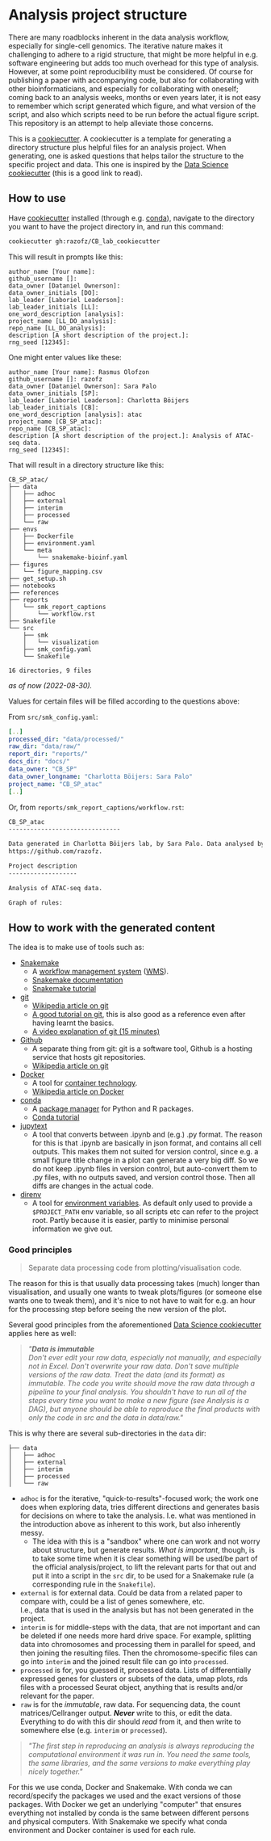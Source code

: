 # Analysis project structure

There are many roadblocks inherent in the data analysis workflow, especially
for single-cell genomics. The iterative nature makes it challenging to adhere
to a rigid structure, that might be more helpful in e.g. software engineering
but adds too much overhead for this type of analysis. However, at some point
reproducibility must be considered. Of course for publishing a paper with
accompanying code, but also for collaborating with other bioinformaticians, and
especially for collaborating with oneself; coming back to an analysis weeks,
months or even years later, it is not easy to remember which script generated
which figure, and what version of the script, and also which scripts need to be
run before the actual figure script. This repository is an attempt to help
alleviate those concerns.

This is a [cookiecutter](https://github.com/cookiecutter/cookiecutter). A
cookiecutter is a template for generating a directory structure plus helpful
files for an analysis project. When generating, one is asked questions that
helps tailor the structure to the specific project and data. This one is
inspired by the
[Data Science cookiecutter](https://drivendata.github.io/cookiecutter-data-science/) (this is a good link to read).

## How to use

Have [cookiecutter](https://github.com/cookiecutter/cookiecutter) installed
(through e.g. [conda](https://docs.conda.io/en/latest/)), navigate to the directory you want
to have the project directory in, and run this command:

```bash
cookiecutter gh:razofz/CB_lab_cookiecutter
```

This will result in prompts like this:

    author_name [Your name]:
    github_username []:
    data_owner [Dataniel Ownerson]:
    data_owner_initials [DO]:
    lab_leader [Laboriel Leaderson]:
    lab_leader_initials [LL]:
    one_word_description [analysis]:
    project_name [LL_DO_analysis]:
    repo_name [LL_DO_analysis]:
    description [A short description of the project.]:
    rng_seed [12345]:

One might enter values like these:

    author_name [Your name]: Rasmus Olofzon
    github_username []: razofz
    data_owner [Dataniel Ownerson]: Sara Palo
    data_owner_initials [SP]: 
    lab_leader [Laboriel Leaderson]: Charlotta Böijers
    lab_leader_initials [CB]:
    one_word_description [analysis]: atac
    project_name [CB_SP_atac]: 
    repo_name [CB_SP_atac]:
    description [A short description of the project.]: Analysis of ATAC-seq data.
    rng_seed [12345]:

That will result in a directory structure like this:

    CB_SP_atac/
    ├── data
    │   ├── adhoc
    │   ├── external
    │   ├── interim
    │   ├── processed
    │   └── raw
    ├── envs
    │   ├── Dockerfile
    │   ├── environment.yaml
    │   └── meta
    │       └── snakemake-bioinf.yaml
    ├── figures
    │   └── figure_mapping.csv
    ├── get_setup.sh
    ├── notebooks
    ├── references
    ├── reports
    │   └── smk_report_captions
    │       └── workflow.rst
    ├── Snakefile
    └── src
        ├── smk
        │   └── visualization
        ├── smk_config.yaml
        └── Snakefile

    16 directories, 9 files

*as of now (2022-08-30).*

Values for certain files will be filled according to the questions above:

From `src/smk_config.yaml`:

```yaml
[..]
processed_dir: "data/processed/"
raw_dir: "data/raw/"
report_dir: "reports/"
docs_dir: "docs/"
data_owner: "CB_SP"
data_owner_longname: "Charlotta Böijers: Sara Palo"
project_name: "CB_SP_atac"
[..]
```

Or, from `reports/smk_report_captions/workflow.rst`:

```markdown
CB_SP_atac
-------------------------------

Data generated in Charlotta Böijers lab, by Sara Palo. Data analysed by Rasmus Olofzon,
https://github.com/razofz.

Project description
-------------------

Analysis of ATAC-seq data.

Graph of rules:
```

## How to work with the generated content

The idea is to make use of tools such as:

- [Snakemake](https://snakemake.github.io/)
  - A [workflow management system](https://en.wikipedia.org/wiki/Bioinformatics_workflow_management_system)
    ([WMS](https://en.wikipedia.org/wiki/Scientific_workflow_system)).
  - [Snakemake documentation](https://snakemake.readthedocs.io/en/stable/)
  - [Snakemake tutorial](https://snakemake.readthedocs.io/en/stable/tutorial/tutorial.html#tutorial)
- [git](https://git-scm.com/)
  - [Wikipedia article on git](https://en.wikipedia.org/wiki/Git)
  - [A good tutorial on git](https://www.atlassian.com/git/tutorials/what-is-git),
    this is also good as a reference even after having learnt the basics.
  - [A video explanation of git (15 minutes)](https://www.youtube.com/watch?v=USjZcfj8yxE)
- [Github](https://github.com/)
  - A separate thing from git: git is a software tool, Github is a hosting
    service that hosts git repositories.
  - [Wikipedia article on git](https://en.wikipedia.org/wiki/GitHub)
- [Docker](https://www.docker.com/)
  - A tool for [container technology](https://en.wikipedia.org/wiki/Containerization_(computing)).
  - [Wikipedia article on Docker](https://en.wikipedia.org/wiki/Docker_(software))
- [conda](https://docs.conda.io/en/latest/)
  - A [package manager](https://en.wikipedia.org/wiki/Package_manager) for Python and R packages.
  - [Conda tutorial](https://docs.conda.io/projects/conda/en/latest/user-guide/getting-started.html)
- [jupytext](https://jupytext.readthedocs.io/en/latest/)
  - A tool that converts between .ipynb and (e.g.) .py format. The reason for
    this is that .ipynb are basically in json format, and contains all cell
    outputs. This makes them not suited for version control, since e.g. a small
    figure title change in a plot can generate a very big diff. So we do not
    keep .ipynb files in version control, but auto-convert them to .py files,
    with no outputs saved, and version control those. Then all diffs are
    changes in the actual code.
- [direnv](https://direnv.net/)
  - A tool for [environment variables](https://www.twilio.com/blog/2017/01/how-to-set-environment-variables.html).
    As default only used to provide a `$PROJECT_PATH` env variable, so all
    scripts etc can refer to the project root. Partly because it is easier,
    partly to minimise personal information we give out.  

### Good principles

> Separate data processing code from plotting/visualisation code.

The reason for this is that usually data processing takes (much) longer than
visualisation, and usually one wants to tweak plots/figures (or someone else
wants one to tweak them), and it's nice to not have to wait for e.g. an hour
for the processing step before seeing the new version of the plot.

Several good principles from the aforementioned
[Data Science cookiecutter](https://drivendata.github.io/cookiecutter-data-science/)
applies here as well:

> *"**Data is immutable**  
> Don't ever edit your raw data, especially not manually, and especially not in
> Excel. Don't overwrite your raw data. Don't save multiple versions of the raw
> data. Treat the data (and its format) as immutable. The code you write should
> move the raw data through a pipeline to your final analysis. You shouldn't
> have to run all of the steps every time you want to make a new figure (see
> Analysis is a DAG), but anyone should be able to reproduce the final products
> with only the code in src and the data in data/raw."*

This is why there are several sub-directories in the `data` dir:

    ├── data
    │   ├── adhoc
    │   ├── external
    │   ├── interim
    │   ├── processed
    │   └── raw

- `adhoc` is for the iterative, "quick-to-results"-focused work; the work one
  does when exploring data, tries different directions and generates basis for
  decisions on where to take the analysis. I.e. what was mentioned in the
  introduction above as inherent to this work, but also inherently messy.
    - The idea with this is a "sandbox" where one can work and not worry about
      structure, but generate results. *What is important*, though, is to take
      some time when it is clear something will be used/be part of the official
      analysis/project, to lift the relevant parts for that out and put it into
      a script in the `src` dir, to be used for a Snakemake rule (a
      corresponding rule in the `Snakefile`).
- `external` is for external data. Could be data from a related paper to
  compare with, could be a list of genes somewhere, etc.  
  I.e., data that is used in the analysis but has not been generated in the
  project.
- `interim` is for middle-steps with the data, that are not important and can be
  deleted if one needs more hard drive space. For example, splitting data into
  chromosomes and processing them in parallel for speed, and then joining the
  resulting files. Then the chromosome-specific files can go into `interim` and
  the joined result file can go into `processed`.
- `processed` is for, you guessed it, processed data. Lists of differentially
  expressed genes for clusters or subsets of the data, umap plots, rds files
  with a processed Seurat object, anything that is results and/or relevant for
  the paper.
- `raw` is for the *immutable*, raw data. For sequencing data, the count
  matrices/Cellranger output. ***Never*** write to this, or edit the data.
  Everything to do with this dir should *read* from it, and then write to
  somewhere else (e.g. `interim` or `processed`).

> *"The first step in reproducing an analysis is always reproducing the
> computational environment it was run in. You need the same tools, the same
> libraries, and the same versions to make everything play nicely together."*

For this we use conda, Docker and Snakemake. With conda we can record/specify
the packages we used and the exact versions of those packages. With Docker we
get an underlying "computer" that ensures everything not installed by conda is
the same between different persons and physical computers. With Snakemake we
specify what conda environment and Docker container is used for each rule.


